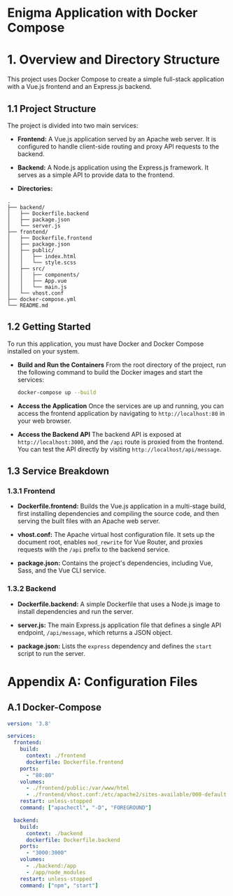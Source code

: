 # Enigma Application with Docker Compose


# 1. Overview and Directory Structure

This project uses Docker Compose to create a simple full-stack application with a Vue.js frontend and an Express.js backend.

## 1.1 Project Structure

The project is divided into two main services:

* **Frontend:** A Vue.js application served by an Apache web server. It is configured to handle client-side routing and proxy API requests to the backend.

* **Backend:** A Node.js application using the Express.js framework. It serves as a simple API to provide data to the frontend.

* **Directories:**
```
.
├── backend/
│   ├── Dockerfile.backend
│   ├── package.json
│   └── server.js
├── frontend/
│   ├── Dockerfile.frontend
│   ├── package.json
│   ├── public/
│   │   ├── index.html
│   │   └── style.scss
│   ├── src/
│   │   ├── components/
│   │   ├── App.vue
│   │   └── main.js
│   └── vhost.conf
├── docker-compose.yml
└── README.md
```

## 1.2 Getting Started

To run this application, you must have Docker and Docker Compose installed on your system.

* **Build and Run the Containers**
    From the root directory of the project, run the following command to build the Docker images and start the services:

    ```bash
    docker-compose up --build
    ```

* **Access the Application**
    Once the services are up and running, you can access the frontend application by navigating to `http://localhost:80` in your web browser.

* **Access the Backend API**
    The backend API is exposed at `http://localhost:3000`, and the `/api` route is proxied from the frontend. You can test the API directly by visiting `http://localhost/api/message`.

## 1.3 Service Breakdown

### 1.3.1 Frontend

-   **Dockerfile.frontend:** Builds the Vue.js application in a multi-stage build, first installing dependencies and compiling the source code, and then serving the built files with an Apache web server.

-   **vhost.conf:** The Apache virtual host configuration file. It sets up the document root, enables `mod_rewrite` for Vue Router, and proxies requests with the `/api` prefix to the backend service.

-   **package.json:** Contains the project's dependencies, including Vue, Sass, and the Vue CLI service.

### 1.3.2 Backend

-   **Dockerfile.backend:** A simple Dockerfile that uses a Node.js image to install dependencies and run the server.

-   **server.js:** The main Express.js application file that defines a single API endpoint, `/api/message`, which returns a JSON object.

-   **package.json:** Lists the `express` dependency and defines the `start` script to run the server.





# Appendix A: Configuration Files

## A.1 Docker-Compose

```yml
version: '3.8'

services:
  frontend:
    build:
      context: ./frontend
      dockerfile: Dockerfile.frontend
    ports:
      - "80:80"
    volumes:
      - ./frontend/public:/var/www/html
      - ./frontend/vhost.conf:/etc/apache2/sites-available/000-default.conf
    restart: unless-stopped
    command: ["apachectl", "-D", "FOREGROUND"]

  backend:
    build:
      context: ./backend
      dockerfile: Dockerfile.backend
    ports:
      - "3000:3000"
    volumes:
      - ./backend:/app
      - /app/node_modules
    restart: unless-stopped
    command: ["npm", "start"]
```

